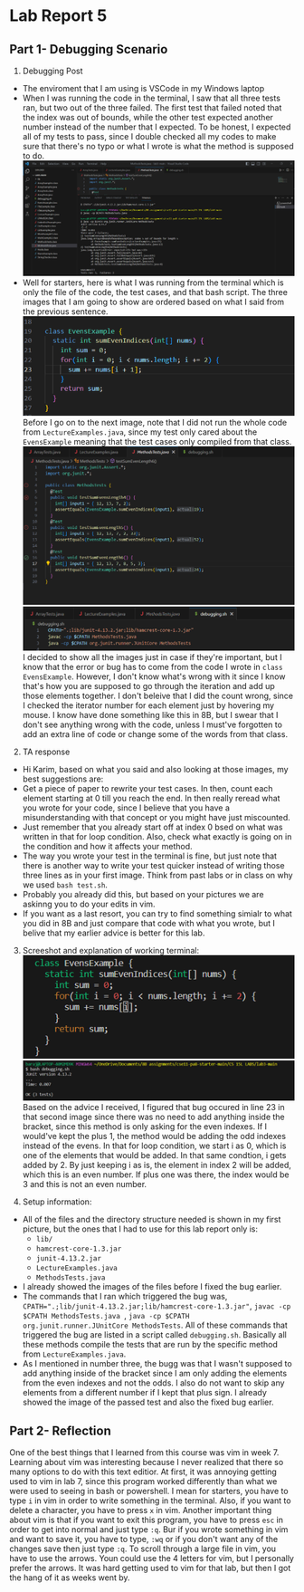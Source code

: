 # Lab Report 5
## Part 1- Debugging Scenario
1. Debugging Post
- The enviroment that I am using is VSCode in my Windows laptop
- When I was running the code in the terminal, I saw that all three tests ran, but two out of the three failed. The first test that failed noted that the index was out of bounds, while the other test expected another number instead of the number that I expected. To be honest, I expected all of my tests to pass, since I double checked all my codes to make sure that there's no typo or what I wrote is what the method is supposed to do.
![Image](Failmethod3.png)
- Well for starters, here is what I was running from the terminal which is only the file of the code, the test cases, and that bash script. The three images that I am going to show are ordered based on what I said from the previous sentence.
![Image](Codefile.png)
Before I go on to the next image, note that I did not run the whole code from `LectureExamples.java`, since my test only cared about the `EvensExample` meaning that the test cases only compiled from that class.
![Image](Testcases.png)
![Image](Script.png)
I decided to show all the images just in case if they're important, but I know that the error or bug has to come from the code I wrote in `class EvensExample`. However, I don't know what's wrong with it since I know that's how you are supposed to go through the iteration and add up those elements together. I don't beleive that I did the count wrong, since I checked the iterator number for each element just by hovering my mouse. I know have done something like this in 8B, but I swear that I don't see anything wrong with the code, unless I must've forgotten to add an extra line of code or change some of the words from that class.

2. TA response
- Hi Karim, based on what you said and also looking at those images, my best suggestions are:
- Get a piece of paper to rewrite your test cases. In then, count each element starting at 0 till you reach the end. In then really reread what you wrote for your code, since I believe that you have a misunderstanding with that concept or you might have just miscounted.
- Just remember that you already start off at index 0 bsed on what was written in that for loop condition. Also, check what exactly is going on in the condition and how it affects your method.
- The way you wrote your test in the terminal is fine, but just note that there is another way to write your test quicker instead of writing those three lines as in your first image. Think from past labs or in class on why we used `bash test.sh`.
- Probably you already did this, but based on your pictures we are askinng you to do your edits in vim.
- If you want as a last resort, you can try to find something simialr to what you did in 8B and just compare that code with what you wrote, but I belive that my earlier advice is better for this lab.

3. Screeshot and explanation of working terminal:
![Image](Labreport5vimfix.png)
![Image](Passmethod.png)
Based on the advice I received, I figured that bug occured in line 23 in that second image since there was no need to add anything inside the bracket, since this method is only asking for the even indexes. If I would've kept the plus 1, the method would be adding the odd indexes instead of the evens. In that for loop condition, we start i as 0, which is one of the elements that would be added. In that same condtion, i gets added by 2. By just keeping i as is, the element in index 2 will be added, which this is an even number. If plus one was there, the index would be 3 and this is not an even number.

4. Setup information:
- All of the files and the directory structure needed is shown in my first picture, but the ones that I had to use for this lab report only is:
  - `lib/`
  -    `hamcrest-core-1.3.jar`
  -    `junit-4.13.2.jar`
  -   `LectureExamples.java`
  -   `MethodsTests.java`
- I already showed the images of the files before I fixed the bug earlier.
- The commands that I ran which triggered the bug was, `CPATH=".;lib/junit-4.13.2.jar;lib/hamcrest-core-1.3.jar"`, `javac -cp $CPATH MethodsTests.java `, `java -cp $CPATH org.junit.runner.JUnitCore MethodsTests`. All of these commands that triggered the bug are listed in a script called `debugging.sh`. Basically all these methods compile the tests that are run by the specific method from `LectureExamples.java`. 
- As I mentioned in number three, the bugg was that I wasn't supposed to add anything inside of the bracket since I am only adding the elements from the even indexes and not the odds. I also do not want to skip any elements from a different number if I kept that plus sign. I already showed the image of the passed test and also the fixed bug earlier.

## Part 2- Reflection
One of the best things that I learned from this course was vim in week 7. Learning about vim was interesting because I never realized that there so many options to do with this text editior. At first, it was annoying getting used to vim in lab 7, since this program worked differently than what we were used to seeing in bash or powershell. I mean for starters, you have to type `i` in vim in order to write something in the terminal. Also, if you want to delete a character, you have to press `x` in vim. Another important thing about vim is that if you want to exit this program, you have to press `esc` in order to get into normal and just type `:q`. Bur if you wrote something in vim and want to save it, you have to type, `:wq` or if you don't want any of the changes save then just type `:q`. To scroll through a large file in vim, you have to use the arrows. Youn could use the 4 letters for vim, but I personally prefer the arrows. It was hard getting used to vim for that lab, but then I got the hang of it as weeks went by.

